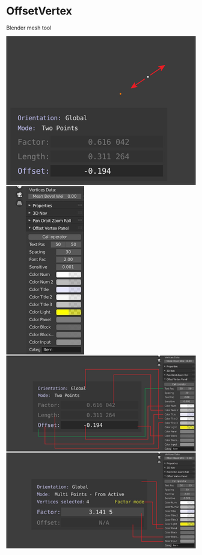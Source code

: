 # OffsetVertex
Blender mesh tool

![image](https://github.com/Iiispace/OffsetVertex/blob/main/img/offsetvertex.jpg)
![image2](https://github.com/Iiispace/OffsetVertex/blob/main/img/offsetvertex2.jpg)
![image3](https://github.com/Iiispace/OffsetVertex/blob/main/img/offsetvertex3.jpg)
![image4](https://github.com/Iiispace/OffsetVertex/blob/main/img/offsetvertex4.jpg)
